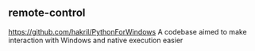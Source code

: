 ## remote-control

https://github.com/hakril/PythonForWindows A codebase aimed to make interaction with Windows and native execution easier
